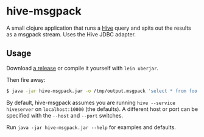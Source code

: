 # hive-msgpack

A small clojure application that runs a [Hive](http://hive.apache.org/) query
and spits out the results as a msgpack stream. Uses the Hive JDBC adapter.

## Usage

Download [a release](https://github.com/alindeman/hive-msgpack/releases) or
compile it yourself with `lein uberjar`.

Then fire away:

```bash
$ java -jar hive-msgpack.jar -o /tmp/output.msgpack 'select * from foo'
```

By default, hive-msgpack assumes you are running `hive --service hiveserver`
on `localhost:10000` (the defaults).  A different host or port can be
specified with the `--host` and `--port` switches.

Run `java -jar hive-msgpack.jar --help` for examples and defaults.

